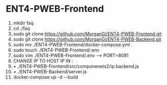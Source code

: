 # ENT4-PWEB-Frontend

1. mkdir faq
1. cd ./faq
1. sudo git clone https://github.com/MorganGi/ENT4-PWEB-Frontend.git
1. sudo git clone https://github.com/MorganGi/ENT4-PWEB-Backend.git
1. sudo mv ./ENT4-PWEB-Frontend/docker-compose.yml .
1. sudo touch ./ENT4-PWEB-Frontend/.env
1. sudo vim ./ENT4-PWEB-Frontend/.env --> PORT=8081
1. CHANGE IP TO HOST IP IN :
1. • ./ENT4-PWEB-Frontend/src/componenets2/ip.backend.js
1. • ./ENT4-PWEB-Backend/server.js
1. docker-compose up -d --build
